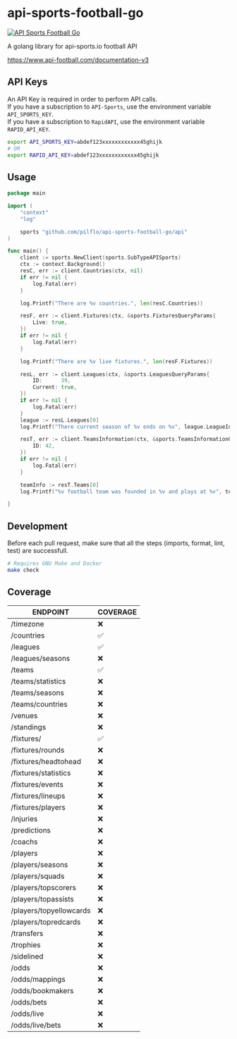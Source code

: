 # api-sports-football-go
[![API Sports Football Go](https://github.com/pilflo/api-sports-football-go/actions/workflows/ci.yml/badge.svg)](https://github.com/pilflo/api-sports-football-go/actions/workflows/ci.yml)

A golang library for api-sports.io football API

https://www.api-football.com/documentation-v3

## API Keys

An API Key is required in order to perform API calls.  
If you have a subscription to `API-Sports`, use the environment variable `API_SPORTS_KEY`.  
If you have a subscription to `RapidAPI`, use the environment variable `RAPID_API_KEY`.  
```bash
export API_SPORTS_KEY=abdef123xxxxxxxxxxxx45ghijk
# OR
export RAPID_API_KEY=abdef123xxxxxxxxxxxx45ghijk
```


## Usage

```go
package main

import (
	"context"
	"log"

	sports "github.com/pilflo/api-sports-football-go/api"
)

func main() {
	client := sports.NewClient(sports.SubTypeAPISports)
	ctx := context.Background()
	resC, err := client.Countries(ctx, nil)
	if err != nil {
		log.Fatal(err)
	}

	log.Printf("There are %v countries.", len(resC.Countries))

	resF, err := client.Fixtures(ctx, &sports.FixturesQueryParams{
		Live: true,
	})
	if err != nil {
		log.Fatal(err)
	}

	log.Printf("There are %v live fixtures.", len(resF.Fixtures))

	resL, err := client.Leagues(ctx, &sports.LeaguesQueryParams{
		ID:      39,
		Current: true,
	})
	if err != nil {
		log.Fatal(err)
	}
	league := resL.Leagues[0]
	log.Printf("There current season of %v ends on %v", league.LeagueInfo.Name, league.Seasons[0].End)

	resT, err := client.TeamsInformation(ctx, &sports.TeamsInformationQueryParams{
		ID: 42,
	})
	if err != nil {
		log.Fatal(err)
	}

	teamInfo := resT.Teams[0]
	log.Printf("%v football team was founded in %v and plays at %v", teamInfo.Team.Name, teamInfo.Team.Founded, teamInfo.Venue.Name)

}
```

## Development

Before each pull request, make sure that all the steps (imports, format, lint, test) are successfull.  

```bash
# Requires GNU Make and Docker
make check
```

## Coverage

| ENDPOINT  | COVERAGE 
|--|--
| /timezone | ❌
| /countries | ✅
| /leagues | ✅
| /leagues/seasons | ❌
| /teams | ✅
| /teams/statistics | ❌
| /teams/seasons | ❌
| /teams/countries | ❌
| /venues | ❌
| /standings | ❌
| /fixtures/ | ✅
| /fixtures/rounds | ❌
| /fixtures/headtohead | ❌
| /fixtures/statistics | ❌
| /fixtures/events | ❌
| /fixtures/lineups | ❌
| /fixtures/players | ❌
| /injuries | ❌
| /predictions | ❌
| /coachs | ❌
| /players | ❌
| /players/seasons | ❌
| /players/squads | ❌
| /players/topscorers | ❌
| /players/topassists | ❌
| /players/topyellowcards | ❌
| /players/topredcards | ❌
| /transfers | ❌
| /trophies | ❌
| /sidelined | ❌
| /odds | ❌
| /odds/mappings | ❌
| /odds/bookmakers | ❌
| /odds/bets| ❌
| /odds/live | ❌
| /odds/live/bets | ❌
